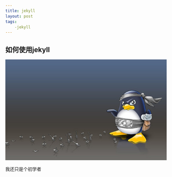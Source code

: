 ```yaml
---
title: jekyll   
layout: post   
tags:    
    -jekyll    
---
```

## 如何使用jekyll
![Shadow](/media/files/2017-05-26/linuxmascot.jpg)  

我还只是个初学者

